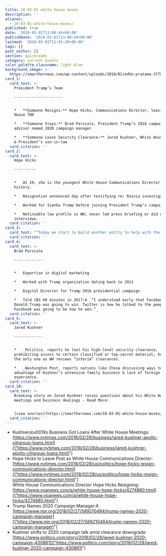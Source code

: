 ```yaml
---
title: 18.03.01 white house moves
description: ''
aliases:
  - 18-03-01-white-house-moves/
published: true
date: '2018-03-01T13:00:44+00:00'
publishDate: '2018-03-01T13:00:44+00:00'
lastmod: '2018-03-01T11:45:20+00:00'
tags: []
post_author: []
section: quickreads
category: current events
color_palette_classname: light-blue
background_image: >-
  https://smarthernews.com/wp-content/uploads/2018/02/edho-pratama-377909-360x360.jpg
card_1:
  card_text: >-
    President Trump’s Team

    ----------------------


    *   **Someone Resigns:** Hope Hicks, Communications Director, leaving White
    House TBD

    *   **Someone Stays:** Brad Parscale, President Trump’s 2016 campaign
    advisor named 2020 campaign manager

    *   **Someone Loses Security Clearance:** Jared Kushner, White House Advisor
    & President’s son-in-law
  card_citation: ''
card_2:
  card_text: >-
    Hope Hicks

    ----------


    *   At 29, she is the youngest White House Communications Director in
    history.

    *   Resignation announced day after testifying re: Russia investigation.

    *   Worked for Ivanka Trump before joining President Trump’s campaign.

    *   Noticeable low profile in WH; never led press briefing or did on-camera
    interviews.
  card_citation: ''
card_3:
  card_text: "“Today we start to build another entity to help with the midterms. We must reenergize the #ArmyOfTrump to help our country stay on @realDonaldTrump a\x18s path that is Making America Great Again. We have only just started, you havena\x19t seen anything yet. #MAGA”\n\nBrad Parscale, Campaign Manager for Pres. Trump 2020, Twitter  \nFeb 28, 2018"
  card_citation: ''
card_4:
  card_text: >-
    Brad Parscale

    -------------


    *   Expertise in digital marketing

    *   Worked with Trump organization dating back to 2011

    *   Digital Director for Trump 2016 presidential campaign

    *   Told CBS 60 minutes in 2017:A _“I understood early that Facebook was how
    Donald Trump was going to win. Twitter is how he talked to the people.
    Facebook was going to be how he won.”_
  card_citation: ''
card_5:
  card_text: >-
    Jared Kushner

    -------------


    *   _Politico_ reports he lost his high-level security clearance,
    prohibiting access to certain classified or top-secret material; he wasn’t
    the only one as WH reviews “interim” clearances.

    *   _Washington Post_ reports nations like China discussing ways to take
    advantage of Kushner’s extensive family business & lack of foreign policy
    experience.
  card_citation: ''
card_10:
  card_text: >-
    Breaking story on Jared Kushner raises questions about his White House
    meetings and business dealings - Read More:


    [view sources](https://smarthernews.com/18-03-01-white-house-moves/)
  card_citation: ''
---
```

*   Kushnera\\u0019s Business Got Loans After White House Meetings: [https://www.nytimes.com/2018/02/28/business/jared-kushner-apollo-citigroup-loans.html](\"https://www.nytimes.com/2018/02/28/business/jared-kushner-apollo-citigroup-loans.html\")
*   Hope Hicks to Leave Post as White House Communications Director: [https://www.nytimes.com/2018/02/28/us/politics/hope-hicks-resign-communications-director.html](\"https://www.nytimes.com/2018/02/28/us/politics/hope-hicks-resign-communications-director.html\")  
    White House Communications Director Hope Hicks Resigning: [https://www.voanews.com/a/white-house-hope-hicks/4274880.html](\"https://www.voanews.com/a/white-house-hope-hicks/4274880.html\")
*   Trump Names 2020 Campaign Manager:A [https://www.npr.org/2018/02/27/589210484/trump-names-2020-campaign-manager](\"https://www.npr.org/2018/02/27/589210484/trump-names-2020-campaign-manager\")
*   Kushner shifts to 2020 campaign talk amid clearance downgrade: [https://www.politico.com/story/2018/02/28/jared-kushner-2020-campaign-430861](\"https://www.politico.com/story/2018/02/28/jared-kushner-2020-campaign-430861\")